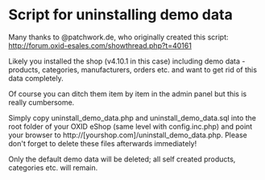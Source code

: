 # Script for uninstalling demo data

Many thanks to @patchwork.de, who originally created this script: http://forum.oxid-esales.com/showthread.php?t=40161

Likely you installed the shop (v4.10.1 in this case) including demo data - products, categories, manufacturers, orders etc. and want to get rid of this data completely.

Of course you can ditch them item by item in the admin panel but this is really cumbersome.

Simply copy uninstall_demo_data.php and uninstall_demo_data.sql into the root folder of your OXID eShop (same level with config.inc.php) and point your browser to http://[yourshop.com]/uninstall_demo_data.php. Please don't forget to delete these files afterwards immediately!

Only the default demo data will be deleted; all self created products, categories etc. will remain.
